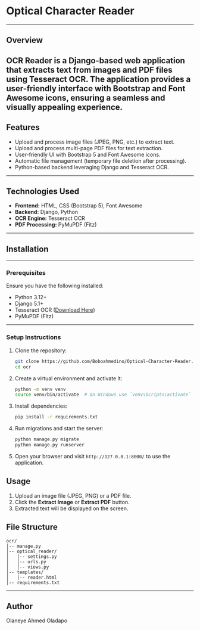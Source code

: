 # Optical Character Reader
---

## Overview
OCR Reader is a Django-based web application that extracts text from images and PDF files using Tesseract OCR. The application provides a user-friendly interface with Bootstrap and Font Awesome icons, ensuring a seamless and visually appealing experience.
---

## Features
- Upload and process image files (JPEG, PNG, etc.) to extract text.
- Upload and process multi-page PDF files for text extraction.
- User-friendly UI with Bootstrap 5 and Font Awesome icons.
- Automatic file management (temporary file deletion after processing).
- Python-based backend leveraging Django and Tesseract OCR.
---

## Technologies Used
- **Frontend:** HTML, CSS (Bootstrap 5), Font Awesome
- **Backend:** Django, Python
- **OCR Engine:** Tesseract OCR
- **PDF Processing:** PyMuPDF (Fitz)
---

## Installation
---

### Prerequisites
Ensure you have the following installed:
- Python 3.12+
- Django 5.1+
- Tesseract OCR ([Download Here](https://github.com/UB-Mannheim/tesseract/wiki))
- PyMuPDF (Fitz)
---

### Setup Instructions
1. Clone the repository:
   ```sh
   git clone https://github.com/Boboahmedino/Optical-Character-Reader.git
   cd ocr
   ```
2. Create a virtual environment and activate it:
   ```sh
   python -m venv venv
   source venv/bin/activate  # On Windows use `venv\Scripts\activate`
   ```
3. Install dependencies:
   ```sh
   pip install -r requirements.txt
   ```
4. Run migrations and start the server:
   ```sh
   python manage.py migrate
   python manage.py runserver
   ```
5. Open your browser and visit `http://127.0.0.1:8000/` to use the application.

## Usage
1. Upload an image file (JPEG, PNG) or a PDF file.
2. Click the **Extract Image** or **Extract PDF** button.
3. Extracted text will be displayed on the screen.

## File Structure
```
ocr/
│-- manage.py
│-- optical_reader/
│   │-- settings.py
│   │-- urls.py
│   │-- views.py
│-- templates/
│   │-- reader.html
│-- requirements.txt
```
---

## Author
Olaneye Ahmed Oladapo

